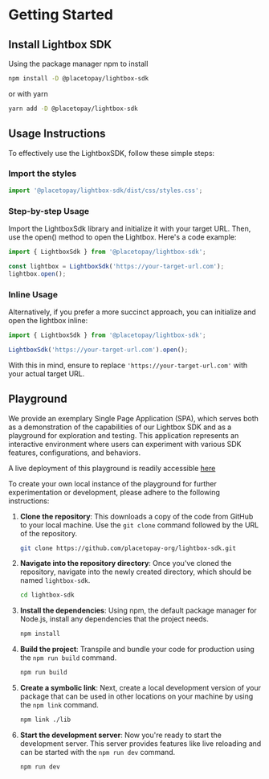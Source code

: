 # Getting Started

## Install Lightbox SDK

Using the package manager npm to install

```bash
npm install -D @placetopay/lightbox-sdk
```

or with yarn

```bash
yarn add -D @placetopay/lightbox-sdk
```

## Usage Instructions

To effectively use the LightboxSDK, follow these simple steps:

### Import the styles


```js
import '@placetopay/lightbox-sdk/dist/css/styles.css';
```

### Step-by-step Usage

Import the LightboxSdk library and initialize it with your target URL. Then, use the open() method to open the Lightbox. Here's a code example:

```js
import { LightboxSdk } from '@placetopay/lightbox-sdk';

const lightbox = LightboxSdk('https://your-target-url.com');
lightbox.open();
```

### Inline Usage

Alternatively, if you prefer a more succinct approach, you can initialize and open the lightbox inline:

```js
import { LightboxSdk } from '@placetopay/lightbox-sdk';

LightboxSdk('https://your-target-url.com').open();
```

With this in mind, ensure to replace `'https://your-target-url.com'` with your actual target URL.

## Playground

We provide an exemplary Single Page Application (SPA), which serves both as a demonstration of the capabilities of our Lightbox SDK and as a playground for exploration and testing. This application represents an interactive environment where users can experiment with various SDK features, configurations, and behaviors.

A live deployment of this playground is readily accessible [here](https://placetopay-org.github.io/lightbox-sdk/)

To create your own local instance of the playground for further experimentation or development, please adhere to the following instructions:

1. **Clone the repository**: This downloads a copy of the code from GitHub to your local machine. Use the `git clone` command followed by the URL of the repository.

   ```bash
   git clone https://github.com/placetopay-org/lightbox-sdk.git
   ```

2. **Navigate into the repository directory**: Once you've cloned the repository, navigate into the newly created directory, which should be named `lightbox-sdk`.

   ```bash
   cd lightbox-sdk
   ```

3. **Install the dependencies**: Using npm, the default package manager for Node.js, install any dependencies that the project needs.

   ```bash
   npm install
   ```

4. **Build the project**: Transpile and bundle your code for production using the `npm run build` command.

   ```bash
   npm run build
   ```

5. **Create a symbolic link**: Next, create a local development version of your package that can be used in other locations on your machine by using the `npm link` command.

   ```bash
   npm link ./lib
   ```

6. **Start the development server**: Now you're ready to start the development server. This server provides features like live reloading and can be started with the `npm run dev` command.

   ```bash
   npm run dev
   ```
